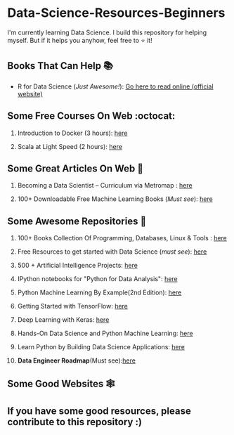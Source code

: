 # Data-Science-Resources-Beginners
I'm currently learning Data Science. I build this repository for helping myself. But if it helps you anyhow, feel free to :star: it!


## Books That Can Help :books:
* R for Data Science (*Just Awesome!*): [Go here to read online (official website)](https://r4ds.had.co.nz/index.html)

## Some Free Courses On Web :octocat:
1. Introduction to Docker (3 hours): [here](https://datastack.tv/docker-course.html)

2. Scala at Light Speed (2 hours): [here](https://datastack.tv/scala-course.html)

## Some Great Articles On Web :bookmark_tabs:
1. Becoming a Data Scientist – Curriculum via Metromap : [here](http://nirvacana.com/thoughts/2013/07/08/becoming-a-data-scientist/)

2. 100+ Downloadable Free Machine Learning Books (*Must see*): [here](https://www.theinsaneapp.com/2020/12/download-free-machine-learning-books.html)


## Some Awesome Repositories :pushpin:
1. 100+ Books Collection Of Programming, Databases, Linux & Tools : [here](https://github.com/MrAlex6204/Books)

2. Free Resources to get started with Data Science (*must see*): [here](https://github.com/therealsreehari/Learn-Data-Science-For-Free)

3. 500 + Artificial Intelligence Projects: [here](https://github.com/therealsreehari/Learn-Data-Science-For-Free#500--%F0%9D%97%94%F0%9D%97%BF%F0%9D%98%81%F0%9D%97%B6%F0%9D%97%B3%F0%9D%97%B6%F0%9D%97%B0%F0%9D%97%B6%F0%9D%97%AE%F0%9D%97%B9-%F0%9D%97%9C%F0%9D%97%BB%F0%9D%98%81%F0%9D%97%B2%F0%9D%97%B9%F0%9D%97%B9%F0%9D%97%B6%F0%9D%97%B4%F0%9D%97%B2%F0%9D%97%BB%F0%9D%97%B0%F0%9D%97%B2-%F0%9D%97%A3%F0%9D%97%BF%F0%9D%97%BC%F0%9D%97%B7%F0%9D%97%B2%F0%9D%97%B0%F0%9D%98%81-%F0%9D%97%9F%F0%9D%97%B6%F0%9D%98%80%F0%9D%98%81-%F0%9D%98%84%F0%9D%97%B6%F0%9D%98%81%F0%9D%97%B5-%F0%9D%97%B0%F0%9D%97%BC%F0%9D%97%B1%F0%9D%97%B2)

4. IPython notebooks for "Python for Data Analysis": [here](https://github.com/wesm/pydata-book)

5. Python Machine Learning By Example(2nd Edition): [here](https://github.com/PacktPublishing/Python-Machine-Learning-By-Example-Second-Edition)

6. Getting Started with TensorFlow: [here](https://github.com/PacktPublishing/Getting-Started-with-TensorFlow)

7. Deep Learning with Keras: [here](https://github.com/PacktPublishing/Deep-Learning-with-Keras)

8. Hands-On Data Science and Python Machine Learning: [here](https://github.com/PacktPublishing/Hands-On-Data-Science-and-Python-Machine-Learning)

9. Learn Python by Building Data Science Applications: [here](https://github.com/PacktPublishing/Learn-Python-by-Building-Data-Science-Applications)

10. **Data Engineer Roadmap**(Must see):[here](https://github.com/datastacktv/data-engineer-roadmap)



## Some Good Websites :spider_web:	


## If you have some good resources, please contribute to this repository :)


<!--  

Book intros : https://hackr.io/blog/data-science-books amzn
 

-->

